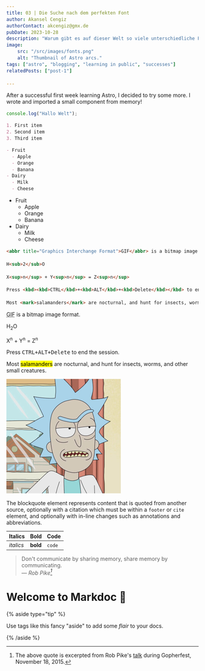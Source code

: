 ```yaml
---
title: 03 | Die Suche nach dem perfekten Font
author: Akansel Cengiz
authorContact: akcengiz@gmx.de
pubDate: 2023-10-28
description: "Warum gibt es auf dieser Welt so viele unterschiedliche Fonts ?"
image:
    src: "/src/images/fonts.png"
    alt: "Thumbnail of Astro arcs."
tags: ["astro", "blogging", "learning in public", "successes"]
relatedPosts: ["post-1"]

---
```

After a successful first week learning Astro, I decided to try some more. I wrote and imported a small component from memory!

[^1]: The above quote is excerpted from Rob Pike's [talk](https://www.youtube.com/watch?v=PAAkCSZUG1c) during Gopherfest, November 18, 2015.



```js
console.log("Hallo Welt");
```


```markdown
1. First item
2. Second item
3. Third item
```

```markdown
- Fruit
  - Apple
  - Orange
  - Banana
- Dairy
  - Milk
  - Cheese
```




- Fruit
  - Apple
  - Orange
  - Banana
- Dairy
  - Milk
  - Cheese

```markdown
<abbr title="Graphics Interchange Format">GIF</abbr> is a bitmap image format.

H<sub>2</sub>O

X<sup>n</sup> + Y<sup>n</sup> = Z<sup>n</sup>

Press <kbd><kbd>CTRL</kbd>+<kbd>ALT</kbd>+<kbd>Delete</kbd></kbd> to end the session.

Most <mark>salamanders</mark> are nocturnal, and hunt for insects, worms, and other small creatures.
```



<abbr title="Graphics Interchange Format">GIF</abbr> is a bitmap image format.

H<sub>2</sub>O

X<sup>n</sup> + Y<sup>n</sup> = Z<sup>n</sup>

Press <kbd><kbd>CTRL</kbd>+<kbd>ALT</kbd>+<kbd>Delete</kbd></kbd> to end the session.

Most <mark>salamanders</mark> are nocturnal, and hunt for insects, worms, and other small creatures.

![blog placeholder](/src/images/rick.jpeg)


The blockquote element represents content that is quoted from another source, optionally with a citation which must be within a `footer` or `cite` element, and optionally with in-line changes such as annotations and abbreviations.



| Italics   | Bold     | Code   |
| --------- | -------- | ------ |
| _italics_ | **bold** | `code` |


> Don't communicate by sharing memory, share memory by communicating.<br>
> — <cite>Rob Pike[^1]</cite>



# Welcome to Markdoc 👋

{% aside type="tip" %}

Use tags like this fancy "aside" to add some _flair_ to your docs.

{% /aside %}


</section>